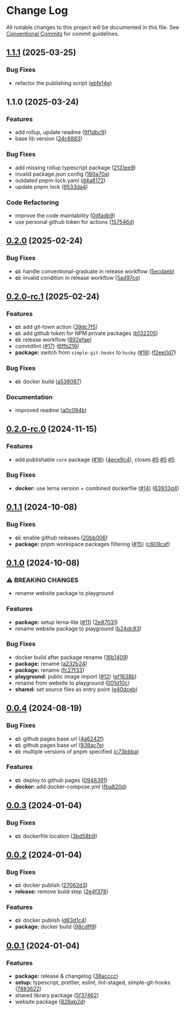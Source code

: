 # Change Log

All notable changes to this project will be documented in this file.
See [Conventional Commits](https://conventionalcommits.org) for commit guidelines.

## [1.1.1](https://github.com/karolsw3/git-branch-trimmer/compare/v1.1.0...v1.1.1) (2025-03-25)

### Bug Fixes

* refactor the publishing script ([ebfe14e](https://github.com/karolsw3/git-branch-trimmer/commit/ebfe14e5c4c44cdd9c2ae186131871a0745fed3b))

## 1.1.0 (2025-03-24)

### Features

* add rollup, update readme ([9f1dbc9](https://github.com/karolsw3/git-branch-trimmer/commit/9f1dbc9667286f1831b749231bd80b9c1cb06295))
* base lib version ([24c6883](https://github.com/karolsw3/git-branch-trimmer/commit/24c6883a062eed141f133cb5358c7766a479df34))

### Bug Fixes

* add missing rollup typescript package ([2131ee9](https://github.com/karolsw3/git-branch-trimmer/commit/2131ee9ec16c8aaa5be5820e9ef9970aefa35929))
* invalid package.json config ([160a70a](https://github.com/karolsw3/git-branch-trimmer/commit/160a70a797d83cef0de30a876bf310d456dcf923))
* outdated pnpm-lock.yaml ([d4a8172](https://github.com/karolsw3/git-branch-trimmer/commit/d4a81724bcfe759d1076fb0dc74df7b796b3ae5e))
* update pnpm lock ([9533da4](https://github.com/karolsw3/git-branch-trimmer/commit/9533da475f6e430618d04545b30d01940c50aed6))

### Code Refactoring

* improve the code maintability ([0dfadb9](https://github.com/karolsw3/git-branch-trimmer/commit/0dfadb920156f30f4a68670c6997192bebeb22e9))
* use personal github token for actions ([157546d](https://github.com/karolsw3/git-branch-trimmer/commit/157546df245120adf8016b6aa4c5a9d14435c875))

## [0.2.0](https://github.com/coldrun/monorepo-typescript/compare/v0.2.0-rc.1...v0.2.0) (2025-02-24)

### Bug Fixes

* **ci:** handle conventional-graduate in release workflow ([5ecdaeb](https://github.com/coldrun/monorepo-typescript/commit/5ecdaeb33464a7539c0d5b3e6c0c39b4582e9039))
* **ci:** invalid condition in release workflow ([5ad97ce](https://github.com/coldrun/monorepo-typescript/commit/5ad97ce8bf7690f45f7329627e2a19a40e9e063a))

## [0.2.0-rc.1](https://github.com/coldrun/monorepo-typescript/compare/v0.2.0-rc.0...v0.2.0-rc.1) (2025-02-24)

### Features

* **ci:** add git-town action ([39dc7f5](https://github.com/coldrun/monorepo-typescript/commit/39dc7f5bb8825a852d115a872b07b68c1520ebe6))
* **ci:** add github token for NPM private packages ([b132205](https://github.com/coldrun/monorepo-typescript/commit/b1322052c4c3af0977a2ea0dded5f29c5491bac0))
* **ci:** release workflow ([892efae](https://github.com/coldrun/monorepo-typescript/commit/892efaea2844730c945b412509ada4827363eac1))
* commitlint ([#17](https://github.com/coldrun/monorepo-typescript/issues/17)) ([6ffb216](https://github.com/coldrun/monorepo-typescript/commit/6ffb2169f6c2277b34c4babdbbf9098a2e7d5040))
* **package:** switch from `simple-git-hooks` to `husky` ([#18](https://github.com/coldrun/monorepo-typescript/issues/18)) ([f2ee0d7](https://github.com/coldrun/monorepo-typescript/commit/f2ee0d772f4e89f19bdaf2f41a1d152d70c9f530))

### Bug Fixes

* **ci:** docker build ([a538087](https://github.com/coldrun/monorepo-typescript/commit/a538087cc9ba95068cdbd62f93efa90ff85ca6a4))

### Documentation

* improved readme ([a0c084b](https://github.com/coldrun/monorepo-typescript/commit/a0c084bea98b33ed69e6fd30dd5750a48d88ba77))

## [0.2.0-rc.0](https://github.com/coldrun/monorepo-typescript/compare/v0.1.1...v0.2.0-rc.0) (2024-11-15)

### Features

* add publishable `core` package ([#16](https://github.com/coldrun/monorepo-typescript/issues/16)) ([4ece9c4](https://github.com/coldrun/monorepo-typescript/commit/4ece9c484e0dcfebcb6f81f1bc5660617ce6ebdb)), closes [#5](https://github.com/coldrun/monorepo-typescript/issues/5) [#5](https://github.com/coldrun/monorepo-typescript/issues/5) [#5](https://github.com/coldrun/monorepo-typescript/issues/5)

### Bug Fixes

* **docker:** use lerna version + combined dockerfile ([#14](https://github.com/coldrun/monorepo-typescript/issues/14)) ([63933d4](https://github.com/coldrun/monorepo-typescript/commit/63933d449626ae8e3c1847748a3b4f9796ccfaf1))

## [0.1.1](https://github.com/coldrun/monorepo-typescript/compare/v0.1.0...v0.1.1) (2024-10-08)

### Bug Fixes

* **ci:** enable github releases ([20bb006](https://github.com/coldrun/monorepo-typescript/commit/20bb00623e0f8c37ca6aa549ebe1289ef580b733))
* **package:** pnpm workspace packages filtering ([#15](https://github.com/coldrun/monorepo-typescript/issues/15)) ([c609caf](https://github.com/coldrun/monorepo-typescript/commit/c609cafc74f7b97b914d4139bcc578b7fac69ccc))

## [0.1.0](https://github.com/coldrun/monorepo-typescript/compare/v0.0.4...v0.1.0) (2024-10-08)

### ⚠ BREAKING CHANGES

* rename website package to playground

### Features

* **package:** setup lerna-lite ([#11](https://github.com/coldrun/monorepo-typescript/issues/11)) ([2e87031](https://github.com/coldrun/monorepo-typescript/commit/2e8703186df59accf0bb56755676c69cc9e7cd61))
* rename website package to playground ([b24dc83](https://github.com/coldrun/monorepo-typescript/commit/b24dc8305560bbd3509cf12f843de9a5b8966dca))

### Bug Fixes

* docker build after package rename ([16b1409](https://github.com/coldrun/monorepo-typescript/commit/16b14092bac8fb9c39e387627ed02b79ec728a54))
* **package:** rename ([a232b24](https://github.com/coldrun/monorepo-typescript/commit/a232b24653505cdfd989dff0a4f0ab4bb8f80a84))
* **package:** rename ([fc27f33](https://github.com/coldrun/monorepo-typescript/commit/fc27f335a1d614cff9eb58f3db9733abe584848d))
* **playground:** public image import ([#12](https://github.com/coldrun/monorepo-typescript/issues/12)) ([ef1638b](https://github.com/coldrun/monorepo-typescript/commit/ef1638be98555250e28d62baa4de16c9e2e406e4))
* rename from website to playground ([001d10c](https://github.com/coldrun/monorepo-typescript/commit/001d10c1b705e1984c631acbdd277c8d59ccbd71))
* **shared:** set source files as entry point ([e40dceb](https://github.com/coldrun/monorepo-typescript/commit/e40dceb3c7e712c15d0b53642c1a282d202b8afe))

## [0.0.4](https://github.com/coldrun/monorepo-typescript/compare/v0.0.3...v0.0.4) (2024-08-19)

### Bug Fixes

- **ci:** github pages base url ([4a6242f](https://github.com/coldrun/monorepo-typescript/commit/4a6242f0b047daeba02e62bf2e379810f1ecb29b))
- **ci:** github pages base url ([938ac7e](https://github.com/coldrun/monorepo-typescript/commit/938ac7e04d5c022763b577b7e2524163e17a2690))
- **ci:** multiple versions of pnpm specified ([c73bbba](https://github.com/coldrun/monorepo-typescript/commit/c73bbbad27ba7ba54be1fb0ce91b85617e2b06a4))

### Features

- **ci:** deploy to github pages ([0948391](https://github.com/coldrun/monorepo-typescript/commit/0948391a5ebb7f307b499ac44529908f1973a032))
- **docker:** add docker-compose.yml ([fba820d](https://github.com/coldrun/monorepo-typescript/commit/fba820dc4028de57f0f873c3d7f6d0f8b6231509))

## [0.0.3](https://github.com/coldrun/monorepo-typescript/compare/v0.0.2...v0.0.3) (2024-01-04)

### Bug Fixes

- **ci:** dockerfile location ([3bd58b9](https://github.com/coldrun/monorepo-typescript/commit/3bd58b9b653c53107d321a0332bb40fc35aeea87))

## [0.0.2](https://github.com/coldrun/monorepo-typescript/compare/v0.0.1...v0.0.2) (2024-01-04)

### Bug Fixes

- **ci:** docker publish ([27062d3](https://github.com/coldrun/monorepo-typescript/commit/27062d3ddf352aeb67a05750f2b1702cc3b180e8))
- **release:** remove build step ([2e4f378](https://github.com/coldrun/monorepo-typescript/commit/2e4f3780340d2a5a64ba614799ff2810f0f4768a))

### Features

- **ci:** docker publish ([d83d1c4](https://github.com/coldrun/monorepo-typescript/commit/d83d1c49815c20f90558923fad175db0bbce027b))
- **package:** docker build ([98cdff9](https://github.com/coldrun/monorepo-typescript/commit/98cdff930f8d4824983e42161e795893ed8d78ba))

## [0.0.1](https://github.com/coldrun/monorepo-typescript/compare/78836223f74026dce4def8b2d69753202dfa18fc...v0.0.1) (2024-01-04)

### Features

- **package:** release & changelog ([38acccc](https://github.com/coldrun/monorepo-typescript/commit/38acccc70a2a977be00fb09952bb3fbc4e62e1e9))
- **setup:** typescript, prettier, eslint, lint-staged, simple-git-hooks ([7883622](https://github.com/coldrun/monorepo-typescript/commit/78836223f74026dce4def8b2d69753202dfa18fc))
- shared library package ([5f37462](https://github.com/coldrun/monorepo-typescript/commit/5f3746295022c6ba530cb52f25bbcdeb342452bf))
- website package ([828ab2d](https://github.com/coldrun/monorepo-typescript/commit/828ab2d1c77d8bfc3ea8cfea53d9f94ad49be949))
